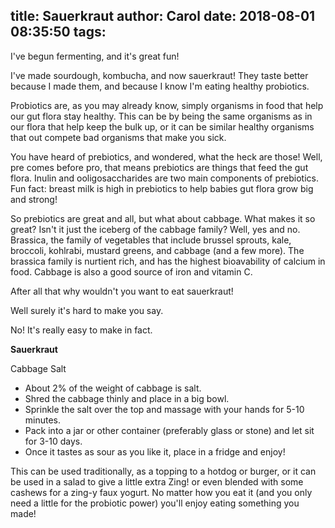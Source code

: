 title: Sauerkraut
author: Carol
date: 2018-08-01 08:35:50
tags:
---
I've begun fermenting, and it's great fun!

I've made sourdough, kombucha, and now sauerkraut!  They taste better because I made them, and because I know I'm eating healthy probiotics.  

Probiotics are, as you may already know, simply organisms in food that help our gut flora stay healthy.  This can be by being the same organisms as in our flora that help keep the bulk up, or it can be similar healthy organisms that out compete bad organisms that make you sick.  

You have heard of prebiotics, and wondered, what the heck are those!  Well, pre comes before pro, that means prebiotics are things that feed the gut flora.  Inulin and ooligosaccharides are two main components of prebiotics.  Fun fact: breast milk is high in prebiotics to help babies gut flora grow big and strong!

So prebiotics are great and all, but what about cabbage.  What makes it so great?  Isn't it just the iceberg of the cabbage family?  Well, yes and no.  Brassica, the family of vegetables that include brussel sprouts, kale, broccoli, kohlrabi, mustard greens, and cabbage (and a few more).  The brassica family is nurtient rich, and has the highest bioavability of calcium in food.  Cabbage is also a good source of iron and vitamin C.  

After all that why wouldn't you want to eat sauerkraut!  

Well surely it's hard to make you say.  

No!  It's really easy to make in fact.  

__Sauerkraut__

Cabbage
Salt

- About 2% of the weight of cabbage is salt.  
- Shred the cabbage thinly and place in a big bowl.
- Sprinkle the salt over the top and massage with your hands for 5-10 minutes.  
- Pack into a jar or other container (preferably glass or stone) and let sit for 3-10 days.  
- Once it tastes as sour as you like it, place in a fridge and enjoy!  

This can be used traditionally, as a topping to a hotdog or burger, or it can be used in a salad to give a little extra Zing!  or even blended with some cashews for a zing-y faux yogurt.  No matter how you eat it (and you only need a little for the probiotic power) you'll enjoy eating something you made!  
